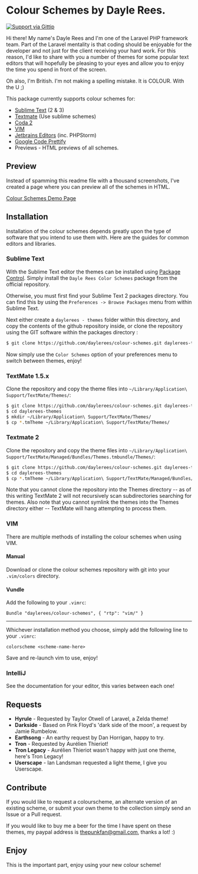# Colour Schemes by Dayle Rees.

[![Support via Gittip](https://rawgithub.com/twolfson/gittip-badge/0.1.0/dist/gittip.png)](https://www.gittip.com/daylerees)

Hi there! My name's Dayle Rees and I'm one of the Laravel PHP framework team. Part of the Laravel mentality is that coding should be enjoyable for the developer and not just for the client receiving your hard work. For this reason, I'd like to share with you a number of themes for some popular text editors that will hopefully be pleasing to your eyes and allow you to enjoy the time you spend in front of the screen.

Oh also, I'm British. I'm not making a spelling mistake. It is COLOUR. With the U ;)

This package currently supports colour schemes for:

- [Sublime Text](http://www.sublimetext.com/) (2 & 3)
- [Textmate](http://macromates.com/) (Use sublime schemes)
- [Coda 2](https://panic.com/coda/)
- [VIM](http://www.vim.org/)
- [Jetbrains Editors](http://www.jetbrains.com/) (inc. PHPStorm)
- [Google Code Prettify](https://code.google.com/p/google-code-prettify/)
- Previews - HTML previews of all schemes.

## Preview

Instead of spamming this readme file with a thousand screenshots, I've created a page where you can preview all of the schemes in HTML.

[Colour Schemes Demo Page](http://daylerees.github.io/)

## Installation

Installation of the colour schemes depends greatly upon the type of software that you intend to use them with. Here are the guides for common editors and libraries.

### Sublime Text

With the Sublime Text editor the themes can be installed using [Package Control](http://wbond.net/sublime_packages/package_control). Simply install the `Dayle Rees Color Schemes` package from the official repository.

Otherwise, you must first find your Sublime Text 2 packages directory. You can find this by using the `Preferences -> Browse Packages` menu from within Sublime Text.

Next either create a `daylerees - themes` folder within this directory, and copy the contents of the github repository inside, or clone the repository using the GIT software within the packages directory :

```sh
$ git clone https://github.com/daylerees/colour-schemes.git daylerees-themes
```

Now simply use the `Color Schemes` option of your preferences menu to switch between themes, enjoy!

### TextMate 1.5.x

Clone the repository and copy the theme files into `~/Library/Application\ Support/TextMate/Themes/`:

```sh
$ git clone https://github.com/daylerees/colour-schemes.git daylerees-themes
$ cd daylerees-themes
$ mkdir ~/Library/Application\ Support/TextMate/Themes/
$ cp *.tmTheme ~/Library/Application\ Support/TextMate/Themes/
```

### Textmate 2

Clone the repository and copy the theme files into `~/Library/Application\ Support/TextMate/Managed/Bundles/Themes.tmbundle/Themes/`:

```sh
$ git clone https://github.com/daylerees/colour-schemes.git daylerees-themes
$ cd daylerees-themes
$ cp *.tmTheme ~/Library/Application\ Support/TextMate/Managed/Bundles/Themes.tmbundle/Themes/
```

Note that you cannot clone the repository into the Themes directory -- as of this writing TextMate 2 will not recursively scan subdirectories searching for themes. Also note that you cannot symlink the themes into the Themes directory either -- TextMate will hang attempting to process them.

### VIM

There are multiple methods of installing the colour schemes when using VIM.

#### Manual

Download or clone the colour schemes repository with git into your `.vim/colors` directory.

#### Vundle

Add the following to your `.vimrc`:

```viml
Bundle "daylerees/colour-schemes", { "rtp": "vim/" }
```

---

Whichever installation method you choose, simply add the following line to your `.vimrc`:

```viml
colorscheme <scheme-name-here>
```

Save and re-launch vim to use, enjoy!

### IntelliJ

See the documentation for your editor, this varies between each one!

## Requests

- **Hyrule** - Requested by Taylor Otwell of Laravel, a Zelda theme!
- **Darkside** - Based on Pink Floyd's 'dark side of the moon', a request by Jamie Rumbelow.
- **Earthsong** - An earthy request by Dan Horrigan, happy to try.
- **Tron** - Requested by Aurélien Thieriot!
- **Tron Legacy** - Aurélien Thieriot wasn't happy with just one theme, here's Tron Legacy!
- **Userscape** - Ian Landsman requested a light theme, I give you Userscape.

## Contribute

If you would like to request a colourscheme, an alternate version of an existing scheme, or submit your own theme to the collection simply send an Issue or a Pull request.

If you would like to buy me a beer for the time I have spent on these themes, my paypal address is [thepunkfan@gmail.com](mailto:thepunkfan@gmail.com), thanks a lot! :)

## Enjoy

This is the important part, enjoy using your new colour scheme!
